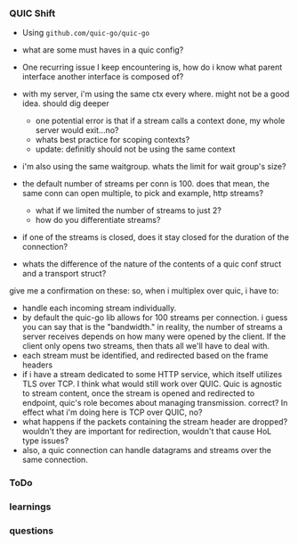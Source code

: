 ### QUIC Shift

- Using `github.com/quic-go/quic-go`
- what are some must haves in a quic config?
- One recurring issue I keep encountering is, how do i know what parent interface another interface is composed of?
- with my server, i'm using the same ctx every where. might not be a good idea. should dig deeper
    - one potential error is that if a stream calls a context done, my whole server would exit...no?
    - whats best practice for scoping contexts?
    - update: definitly should not be using the same context
- i'm also using the same waitgroup. whats the limit for wait group's size?

- the default number of streams per conn is 100. does that mean, the same conn can open multiple, to pick and example, http streams?
    - what if we limited the number of streams to just 2?
    - how do you differentiate streams?
- if one of the streams is closed, does it stay closed for the duration of the connection?
- whats the difference of the nature of the contents of a quic conf struct and a transport struct? 


give me a confirmation on these:
so, when i multiplex over quic, i have to:
- handle each incoming stream individually.
- by default the quic-go lib allows for 100 streams per connection. i guess you can say that is the "bandwidth." in reality, the number of streams a server receives depends on how many were opened by the client. If the client only opens two streams, then thats all we'll have to deal with.
- each stream must be identified, and redirected based on the frame headers
- if i have a stream dedicated to some HTTP service, which itself utilizes TLS over TCP. I think what would still work over QUIC. Quic is agnostic to stream content, once the stream is opened and redirected to endpoint, quic's role becomes about managing transmission. correct? In effect what i'm doing here is TCP over QUIC, no?
- what happens if the packets containing the stream header are dropped? wouldn't they are important for redirection, wouldn't that cause HoL type issues?
- also, a quic connection can handle datagrams and streams over the same connection.

### ToDo

### learnings

### questions


